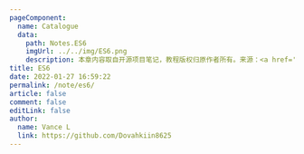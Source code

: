```yaml
---
pageComponent:
  name: Catalogue
  data:
    path: Notes.ES6
    imgUrl: ../../img/ES6.png
    description: 本章内容取自开源项目笔记，教程版权归原作者所有。来源：<a href='https://github.com/xugaoyi/vuepress-theme-vdoing' target='_blank'>vuepress-theme-vdoing</a>
title: ES6
date: 2022-01-27 16:59:22
permalink: /note/es6/
article: false
comment: false
editLink: false
author:
  name: Vance L
  link: https://github.com/Dovahkiin8625
---
```

